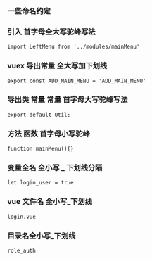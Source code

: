 ### 一些命名约定

### 引入 首字母全大写驼峰写法
~~~
import LeftMenu from '../modules/mainMenu'
~~~

### vuex 导出常量 全大写加下划线
~~~
export const ADD_MAIN_MENU = 'ADD_MAIN_MENU'
~~~

### 导出类 常量  常量 首字母大写驼峰写法
~~~
export default Util;
~~~

### 方法 函数 首字母小写驼峰
~~~
function mainMenu(){}
~~~

### 变量全名 全小写 _ 下划线分隔
~~~
let login_user = true
~~~

### vue 文件名 全小写_下划线
~~~
login.vue
~~~

### 目录名全小写_下划线
~~~
role_auth
~~~
